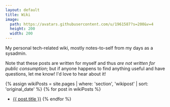 ```yaml
---
layout: default
title: Wiki 
image:
  path: https://avatars.githubusercontent.com/u/1961587?s=200&v=4
  height: 200
  width: 200
---
```


My personal tech-related wiki, mostly notes-to-self from my days as a sysadmin.

Note that these posts are written for myself and thus *are not written for public consumption*; but if anyone happens to find anything useful and have questions, let me know! I'd love to hear about it!

{% assign wikiPosts = site.pages | where: 'section', 'wikipost' | sort: 'original_date' %}
{% for post in wikiPosts %}
* <a href="{{ post.url }}">{{ post.title }}</a>
{% endfor %}
